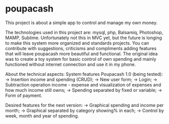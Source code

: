 poupacash
=========

This project is about a simple app to control and manage my own money. 

The technologies used in this project are: mysql, php, Balsamiq, Photoshop, MAMP, Sublime.
Unfortunately not this in MVC yet, but the future is longing to make this system more organized and standards projects.
You can contribute with suggestions, criticisms and compliments adding features that will leave poupacash more beautiful
and functional. 
The original idea was to create a toy system for basic control of own spending and mainly functioned without internet 
connection and use it in my phone.

About the technical aspects: 
System features Poupacash 1.0 (being tested): 
-> Insertion income and spending (CRUD); 
-> New user form; 
-> Login; 
-> Subtraction operation income - expense and visualization of expenses and how much income still owns; 
-> Spending separated by fixed or variable; 
-> Form of payment. 

Desired features for the next version: 
-> Graphical spending and income per month; 
-> Graphical separated by category showing% in each; 
-> Control by week, month and year of spending. 
